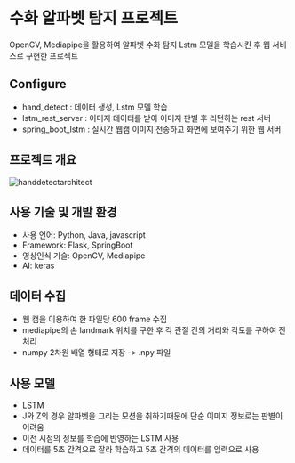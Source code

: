 # 수화 알파벳 탐지 프로젝트
  OpenCV, Mediapipe을 활용하여 알파벳 수화 탐지 Lstm 모델을 학습시킨 후 웹 서비스로 구현한 프로젝트

## Configure
- hand_detect : 데이터 생성, Lstm 모델 학습
- lstm_rest_server : 이미지 데이터를 받아 이미지 판별 후 리턴하는 rest 서버
- spring_boot_lstm : 실시간 웹캠 이미지 전송하고 화면에 보여주기 위한 웹 서버

## 프로젝트 개요
![handdetectarchitect](https://github.com/user-attachments/assets/7e166820-cbd8-4eae-a84b-3229b1a2b427)

## 사용 기술 및 개발 환경 
- 사용 언어: Python, Java, javascript
- Framework: Flask, SpringBoot
- 영상인식 기술: OpenCV, Mediapipe
- AI: keras 

## 데이터 수집
- 웹 캠을 이용하여 한 파일당 600 frame 수집
- mediapipe의 손 landmark 위치를 구한 후 각 관절 간의 거리와 각도를 구하여 전처리
- numpy 2차원 배열 형태로 저장 -> .npy 파일

## 사용 모델
- LSTM
- J와 Z의 경우 알파벳을 그리는 모션을 취하기때문에 단순 이미지 정보로는 판별이 어려움
- 이전 시점의 정보를 학습에 반영하는 LSTM 사용
- 데이터를 5초 간격으로 잘라 학습하고 5초 간격의 데이터를 입력으로 사용
